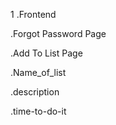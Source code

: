 1 .Frontend

<!-- Authentification Page -->

<!-- .Login Page -->

<!-- .Sign up page -->

.Forgot Password Page

<!-- .Main Page -->

<!-- .navbar -->

<!-- .Quick Add input -->

<!-- .List of list the task -->

.Add To List Page

.Name_of_list

.description

.time-to-do-it

<!-- .Responsive design -->
